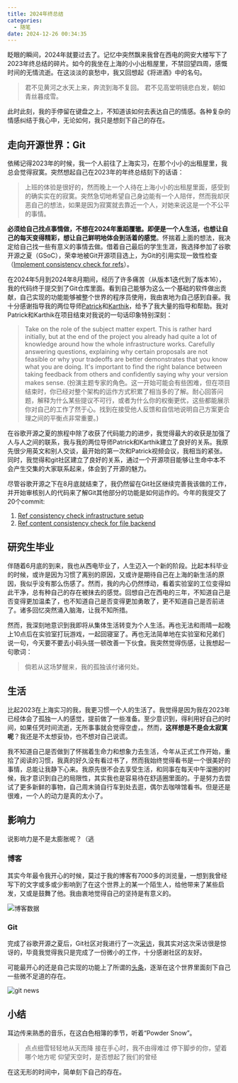 ```yaml
---
title: 2024年终总结
categories:
  - 随笔
date: 2024-12-26 00:34:35
---
```



眨眼的瞬间，2024年就要过去了。记忆中突然飘来我曾在西电的网安大楼写下了2023年终总结的碎片。如今的我坐在上海的小小出租屋里，不禁回望四周，感慨时间的无情流逝。在这淡淡的哀愁中，我又回想起《将进酒》中的名句。

> 君不见黄河之水天上来，奔流到海不复回。
> 君不见高堂明镜悲白发，朝如青丝暮成雪。

此时此刻，我的手停留在键盘之上，不知道该如何去表达自己的情感。各种复杂的情感纠结于我心中，无论如何，我只是想刻下自己的存在。

## 走向开源世界：Git

依稀记得2023年的时候，我一个人前往了上海实习，在那个小小的出租屋里，我总会觉得寂寞。突然想起自己在2023年的年终总结刻下的话语：

> 上班的体验是很好的，然而晚上一个人待在上海小小的出租屋里面，感受到的确实实在的寂寞。突然急切地希望自己身边能有一个人陪伴，然而我却厌恶自己的想法，如果是因为寂寞就去靠近一个人，对她来说这是一个不公平的事情。

**必须给自己找点事情做，不想在2024年重蹈覆辙。即便是一个人生活，也想让自己的每天变得精彩，想让自己鲜明地体会到活着的感觉**。怀揣着上面的想法，我决定给自己找一些有意义的事情去做。借着自己最后的学生生涯，我选择参加了谷歌开源之夏（GSoC），荣幸地被Git开源项目选上，为Git的引用实现一致性检查（[Implement consistency check for refs](https://summerofcode.withgoogle.com/archive/2024/projects/ukm4PTEF)）。

在2024年5月到2024年8月期间，经历了许多痛苦（从版本1迭代到了版本16），我的代码终于提交到了Git仓库里面。看到自己能够为这么一个基础的软件做出贡献，自己实现的功能能够被整个世界的程序员使用，我由衷地为自己感到自豪。我十分感谢指导我的两位导师[Patrick](https://github.com/pks-t)和[Karthik](https://github.com/KarthikNayak)，给予了我大量的指导和帮助。我对Patrick和Karthik在项目结束对我说的一句话印象特别深刻：

> Take on the role of the subject matter expert. This is rather hard initially, but at the end of the project you already had quite a lot of knowledge around how the whole infrastructure works. Carefully answering questions, explaining why certain proposals are not feasible or why your tradeoffs are better demonstrates that you know what you are doing. It's important to find the right balance between taking feedback from others and confidently saying why your version makes sense. (扮演主题专家的角色。这一开始可能会有些困难，但在项目结束时，你已经对整个架构的运作方式积累了相当多的了解。耐心回答问题，解释为什么某些提议不可行，或者为什么你的权衡更优，这些都能展示你对自己的工作了然于心。找到在接受他人反馈和自信地说明自己方案更合理之间的平衡点非常重要。)

在谷歌开源之夏的旅程中除了收获了代码能力的进步，我觉得最大的收获是加强了人与人之间的联系，我与我的两位导师Patrick和Karthik建立了良好的关系。我原先很少用英文和别人交谈，最开始的第一次和Patrick视频会议，我相当的紧张。同时，我觉得和git社区建立了良好的关系，通过一个开源项目能够让生命中本不会产生交集的大家联系起来，体会到了开源的魅力。

尽管谷歌开源之下在8月底就结束了，我仍然留在Git社区继续完善我该做的工作，并开始审核别人的代码来了解Git其他部分的功能是如何运作的。今年的我提交了20个commit:

1. [Ref consistency check infrastructure setup](https://github.com/git/git/commit/b3d175409d9bfe005515ffe361e959fb9965111c)
2. [Ref content consistency check for file backend](https://github.com/git/git/commit/57e81b59f35198afedae18e8363dbffdc96c481d)

## 研究生毕业

伴随着6月底的到来，我也从西电毕业了，人生迈入一个新的阶段。比起本科毕业的时候，或许是因为习惯了离别的原因，又或许是期待自己在上海的新生活的原因，我似乎没有那么伤感了。然而，我的内心仍然悸动，看着实验室的工位变得如此干净，总有种自己的存在被抹去的感觉。回想自己在西电的三年，不知道自己是否变得更加温柔了，也不知道自己是否变得更加勇敢了，更不知道自己是否前进了。诸多回忆突然涌入脑海，让我不知所措。

然而，我深刻地意识到我即将从集体生活转变为个人生活。再也无法和雨晴一起晚上10点后在实验室打玩游戏，一起回寝室了。再也无法简单地在实验室和兄弟们说一句，今天要不要去小码头搓一顿改善一下伙食。我突然觉得伤感，让我想起一句歌词：

> 倘若从这场梦醒来，我的孤独该付诸何处。

## 生活

比起2023在上海实习的我，我更习惯一个人的生活了。我觉得是因为我在2023年已经体会了孤独一人的感觉，提前做了一些准备。至少意识到，得利用好自己的时间，如果任凭时间流逝，无所事事就会觉得空虚，。然而，**这样想是不是会太寂寞呢**？我还是不太想妥协，也不想对自己说谎。

我不知道自己是否做到了怀揣着生命力和想象力去生活，今年从正式工作开始，重拾了阅读的习惯，我真的好久没有看过书了，然而我始终觉得看书是一个很美好的事情，总能让我静下心来。我原先很不会去享受生活，和同事在每天中午溜圈的时候，我才意识到自己的局限性，其实我也是容易待在舒适圈里面的。于是努力去尝试了更多新鲜的事物，自己周末骑自行车到处去逛，偶尔去咖啡馆看书。但是还是很难，一个人的动力是真的太小了。

## 影响力

说影响力是不是太膨胀呢？（逃

### 博客

其实今年最令我开心的时候，莫过于我的博客有7000多的浏览量，一想到我曾经写下的文字或多或少影响到了在这个世界上的某一个陌生人，给他带来了某些启发，又或是鼓舞了他。我由衷地觉得自己的坚持是有意义的。

![博客数据](https://s2.loli.net/2024/12/26/DaG3KmguAoYftdb.png)

### Git

完成了谷歌开源之夏后，Git社区对我进行了一次[采访](https://git.github.io/rev_news/2024/09/30/edition-115/)，我其实对这次采访很是惊讶的，毕竟我觉得我只是完成了一份微小的工作，十分感谢社区的友好。

可能最开心的还是自己实现的功能上了所谓的[头条](https://s2.loli.net/2024/12/26/DaG3KmguAoYftdb.png)，逐渐在这个世界里面刻下自己一些微不足道的存在。

![git news](https://s2.loli.net/2024/12/26/Oc4vSMYy32rXp5A.png)

## 小结

耳边传来熟悉的音乐，在这白色相簿的季节，听着“Powder Snow”。

> 点点细雪轻轻地从天而降
> 接在手心时，我不由得难过
> 停下脚步的你，望着哪个地方呢
> 仰望天空时，是否想起了我们的曾经

在这无形的时间中，简单刻下自己的存在。
